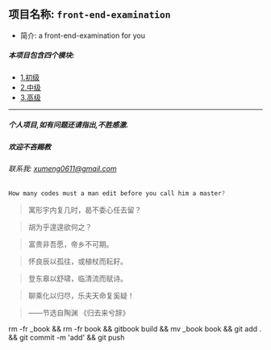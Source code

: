 <link rel="stylesheet" type="text/css" href="./assets/xui.css">
<script type="text/javascript" src="./assets/xui.js"></script>

## 项目名称: `front-end-examination`

* 简介: a front-end-examination for you

##### 本项目包含四个模块:
* [1.初级](junior/README.md)
* [2.中级](middle/README.md)
* [3.高级](high/README.md)

***

##### 个人项目,如有问题还请指出,不胜感激.
##### 欢迎不吝赐教
###### 联系我: *xumeng0611@gmail.com*

```js
How many codes must a man edit before you call him a master?
```

>寓形宇内复几时，曷不委心任去留？

>胡为乎遑遑欲何之？

>富贵非吾愿，帝乡不可期。

>怀良辰以孤往，或植杖而耘耔。

>登东皋以舒啸，临清流而赋诗。

>聊乘化以归尽，乐夫天命复奚疑！

>——节选自陶渊  《归去来兮辞》

rm -fr _book && rm -fr book && gitbook build && mv _book book && git add . && git commit -m 'add' && git push
